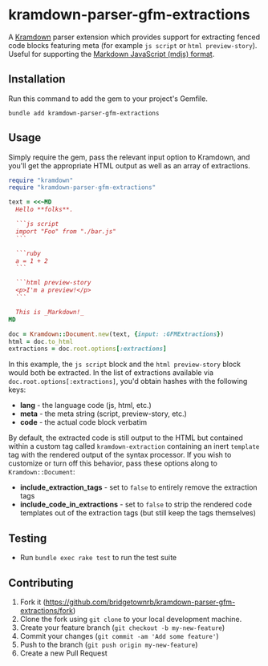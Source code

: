 # kramdown-parser-gfm-extractions

A [Kramdown](https://kramdown.gettalong.org) parser extension which provides support for extracting fenced code blocks featuring meta (for example `js script` or `html preview-story`). Useful for supporting the [Markdown JavaScript (mdjs) format](https://rocket.modern-web.dev/docs/markdown-javascript/overview/).

## Installation

Run this command to add the gem to your project's Gemfile.

```
bundle add kramdown-parser-gfm-extractions
```

## Usage

Simply require the gem, pass the relevant input option to Kramdown, and you'll get the appropriate HTML output as well as an array of extractions.

~~~ruby
require "kramdown"
require "kramdown-parser-gfm-extractions"

text = <<~MD
  Hello **folks**.

  ```js script
  import "Foo" from "./bar.js"
  ```

  ```ruby
  a = 1 + 2
  ```

  ```html preview-story
  <p>I'm a preview!</p>
  ```

  This is _Markdown!_
MD

doc = Kramdown::Document.new(text, {input: :GFMExtractions})
html = doc.to_html
extractions = doc.root.options[:extractions]
~~~

In this example, the `js script` block and the `html preview-story` block would both be extracted. In the list of extractions available via `doc.root.options[:extractions]`, you'd obtain hashes with the following keys:

* **lang** - the language code (js, html, etc.)
* **meta** - the meta string (script, preview-story, etc.)
* **code** - the actual code block verbatim

By default, the extracted code is still output to the HTML but contained within a custom tag called `kramdown-extraction` containing an inert `template` tag with the rendered output of the syntax processor. If you wish to customize or turn off this behavior, pass these options along to `Kramdown::Document`:

* **include_extraction_tags** - set to `false` to entirely remove the extraction tags
* **include_code_in_extractions** - set to `false` to strip the rendered code templates out of the extraction tags (but still keep the tags themselves)

## Testing

* Run `bundle exec rake test` to run the test suite

## Contributing

1. Fork it (https://github.com/bridgetownrb/kramdown-parser-gfm-extractions/fork)
2. Clone the fork using `git clone` to your local development machine.
3. Create your feature branch (`git checkout -b my-new-feature`)
4. Commit your changes (`git commit -am 'Add some feature'`)
5. Push to the branch (`git push origin my-new-feature`)
6. Create a new Pull Request
